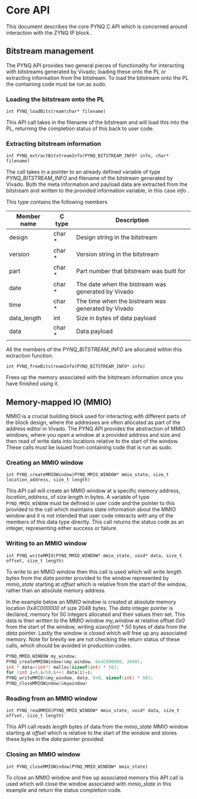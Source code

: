 # Core API

This document describes the core PYNQ C API which is concerned around interaction with the ZYNQ IP block..

## Bitstream management

The PYNQ API provides two general pieces of functionality for interacting with bitstreams generated by Vivado; loading these onto the PL or extracting information from the bitstream. To load the bitstream onto the PL the containing code must be run as sudo.

### Loading the bitstream onto the PL

`int PYNQ_loadBitstream(char* filename)`

This API call takes in the filename of the bitstream and will load this into the PL, returning the completion status of this back to user code.

### Extracting bitstream information

`int PYNQ_extractBitstreamInfo(PYNQ_BITSTREAM_INFO* info, char* filename)`

The call takes in a pointer to an already defined variable of type _PYNQ_BITSTREAM_INFO_ and filename of the bitstream generated by Vivado. Both the meta information and payload data are extracted from the bitstream and written to the provided information variable, in this case _info_ .

This type contains the following members

Member name | C type | Description
--------- | ----------- | -----------
design | char * | Design string in the bitstream
version | char * | Version string in the bitstream
part | char * | Part number that bitstream was built for
date | char * | The date when the bistream was generated by Vivado
time | char * | The time when the bistream was generated by Vivado
data_length | int | Size in bytes of data payload
data | char * | Data payload

All the members of the _PYNQ_BITSTREAM_INFO_ are allocated within this extraction function.

`int PYNQ_freeBitstreamInfo(PYNQ_BITSTREAM_INFO* info)` 

Frees up the memory associated with the bitstream information once you have finished using it.

## Memory-mapped IO (MMIO)

MMIO is a crucial building block used for interacting with different parts of the block design, where the addresses are often allocated as part of the address editor in Vivado. The PYNQ API provides the abstraction of MMIO windows, where you open a window at a provided address and size and then read of write data into locations relative to the start of the window. These calls must be issued from containing code that is run as sudo.

### Creating an MMIO window

`int PYNQ_createMMIOWindow(PYNQ_MMIO_WINDOW* mmio_state, size_t location_address, size_t length)`

This API call will create an MMIO window at a specific memory address, _location_address_, of size _length_ in bytes. A variable of type `PYNQ_MMIO_WINDOW` must be defined in user code and the pointer to this provided to the call which maintains state information about the MMIO window and it is not intended that user code interacts with any of the members of this data type directly. This call returns the status code as an integer, representing either success or failure.

### Writing to an MMIO window

`int PYNQ_writeMMIO(PYNQ_MMIO_WINDOW* mmio_state, void* data, size_t offset, size_t length)`

To write to an MMIO window then this call is used which will write _length_ bytes from the _data_ pointer provided to the window represented by _mmio_state_ starting at _offset_ which is relative from the start of the window, rather than an absolute memory address. 

In the example below an MMIO window is created at absolute memory location _0x4C000000_ of size 2048 bytes. The _data_ integer pointer is declared, memory for 50 integers allocated and their values then set. This data is then written to the MMIO window _my_window_ at relative offset _0x0_ from the start of the window, writing _sizeof(int) * 50_ bytes of data from the _data_ pointer. Lastly the window is closed which will free up any associated memory. Note for brevity we are not checking the return status of these calls, which should be avoided in production codes.

```c
PYNQ_MMIO_WINDOW my_window;
PYNQ_createMMIOWindow(&my_window, 0x4C000000, 2048);
int * data=(int*) malloc(sizeof(int) * 50);
for (int i=0;i<50;i++) data[i]=i;
PYNQ_writeMMIO(&my_window, data, 0x0, sizeof(int) * 50);
PYNQ_closeMMIOWindow(&mywindow)
```

### Reading from an MMIO window

`int PYNQ_readMMIO(PYNQ_MMIO_WINDOW* mmio_state, void* data, size_t offset, size_t length)`

This API call reads _length_ bytes of data from the _mmio_state_ MMIO window starting at _offset_ which is relative to the start of the window and stores these bytes in the _data_ pointer provided.

### Closing an MMIO window

`int PYNQ_closeMMIOWindow(PYNQ_MMIO_WINDOW* mmio_state)`

To close an MMIO window and free up associated memory this API call is used which will close the window associated with _mmio_state_ in this example and return the status completion code.
